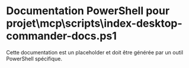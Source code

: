# Documentation PowerShell pour projet\mcp\scripts\index-desktop-commander-docs.ps1

Cette documentation est un placeholder et doit être générée par un outil PowerShell spécifique.
